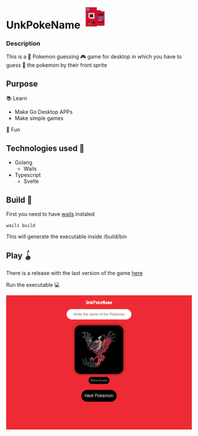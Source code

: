 # UnkPokeName  ![pokedex , unkpokename](/build/appicon.png)

### Description

This is a 👾 Pokemon guessing 🎮 game for desktop in which you have to guess 🎲 the pokemon by their front sprite

## Purpose


📚 Learn

- Make Go Desktop APPs
- Make simple games

🍕 Fun

## Technologies used 📘

- Golang
  - Wails
- Typescript
  - Svelte
  
## Build 🔨

 First you need to have [wails](https://wails.io/) instaled 
 
    wails build
    
This will generate the executable inside /build/bin

## Play 🪀

There is a release with the last version of the game [here](https://github.com/PiterWeb/unkPokeName/releases/latest)

Run the executable 💻

![game screenshot](/example.png)

